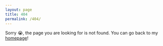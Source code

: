 ```yaml
---
layout: page
title: 404
permalink: /404/
---
```


Sorry 😭, the page you are looking for is not found. You can go back to my [homepage](/)!